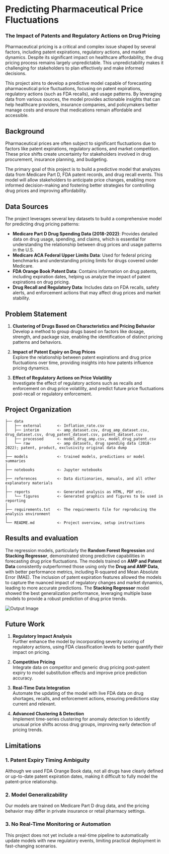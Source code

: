 # Predicting Pharmaceutical Price Fluctuations
### The Impact of Patents and Regulatory Actions on Drug Pricing

Pharmaceutical pricing is a critical and complex issue shaped by several factors, including patent expirations, regulatory actions, and market dynamics. Despite its significant impact on healthcare affordability, the drug pricing process remains largely unpredictable. This unpredictability makes it challenging for stakeholders to plan effectively and make informed decisions.

This project aims to develop a predictive model capable of forecasting pharmaceutical price fluctuations, focusing on patent expirations, regulatory actions (such as FDA recalls), and usage patterns. By leveraging data from various sources, the model provides actionable insights that can help healthcare providers, insurance companies, and policymakers better manage costs and ensure that medications remain affordable and accessible.

## Background

Pharmaceutical prices are often subject to significant fluctuations due to factors like patent expirations, regulatory actions, and market competition. These price shifts create uncertainty for stakeholders involved in drug procurement, insurance planning, and budgeting.

The primary goal of this project is to build a predictive model that analyzes data from Medicare Part D, FDA patent records, and drug recall events. This model will allow stakeholders to anticipate price changes, enabling more informed decision-making and fostering better strategies for controlling drug prices and improving affordability.

## Data Sources
The project leverages several key datasets to build a comprehensive model for predicting drug pricing patterns:

- **Medicare Part D Drug Spending Data (2018-2022)**: Provides detailed data on drug usage, spending, and claims, which is essential for understanding the relationship between drug prices and usage patterns in the U.S.
- **Medicare ACA Federal Upper Limits Data**: Used for federal pricing benchmarks and understanding pricing limits for drugs covered under Medicare.
- **FDA Orange Book Patent Data**: Contains information on drug patents, including expiration dates, helping us analyze the impact of patent expirations on drug pricing.
- **Drug Recall and Regulatory Data**: Includes data on FDA recalls, safety alerts, and enforcement actions that may affect drug prices and market stability.

## Problem Statement

1. **Clustering of Drugs Based on Characteristics and Pricing Behavior**  
   Develop a method to group drugs based on factors like dosage, strength, and package size, enabling the identification of distinct pricing patterns and behaviors.

2. **Impact of Patent Expiry on Drug Prices**  
   Explore the relationship between patent expirations and drug price fluctuations over time, providing insights into how patents influence pricing dynamics.

3. **Effect of Regulatory Actions on Price Volatility**  
   Investigate the effect of regulatory actions such as recalls and enforcement on drug price volatility, and predict future price fluctuations post-recall or regulatory enforcement.


## Project Organization

```
├── data
│   ├── external       <- Inflation_rate.csv
│   ├── interim        <- amp_dataset.csv, drug_amp_dataset.csv, drug_dataset.csv, drug_patent_dataset.csv, patent_dataset.csv
│   ├── processed      <- model_drug_amp.csv, model_drug_patent.csv
│   └── raw            <- amp datasets, drug spending data (2018-2022); patent, product, exclusivity original data dump
│
├── models             <- trained models, predictions or model summaries
│
├── notebooks          <- Jupyter notebooks
│
├── references         <- Data dictionaries, manuals, and all other explanatory materials
│
├── reports            <- Generated analysis as HTML, PDF etc.
│   └── figures        <- Generated graphics and figures to be used in reporting
│
├── requirements.txt   <- The requirements file for reproducing the analysis environment
│
└── README.md          <- Project overview, setup instructions

```

## Results and evaluation

The regression models, particularly the **Random Forest Regression** and **Stacking Regressor**, demonstrated strong predictive capabilities in forecasting drug price fluctuations. The models trained on **AMP and Patent Data** consistently outperformed those using only the **Drug and AMP Data**, with better performance metrics, including R-squared and Mean Absolute Error (MAE). The inclusion of patent expiration features allowed the models to capture the nuanced impact of regulatory changes and market dynamics, leading to more accurate predictions. The **Stacking Regressor** model showed the best generalization performance, leveraging multiple base models to provide a robust prediction of drug price trends.

![Output Image](reports/output.png)


## Future Work 

1. **Regulatory Impact Analysis**  
   Further enhance the model by incorporating severity scoring of regulatory actions, using FDA classification levels to better quantify their impact on pricing.

2. **Competitive Pricing**  
   Integrate data on competitor and generic drug pricing post-patent expiry to model substitution effects and improve price prediction accuracy.

3. **Real-Time Data Integration**  
   Automate the updating of the model with live FDA data on drug shortages, recalls, and enforcement actions, ensuring predictions stay current and relevant.

4. **Advanced Clustering & Detection**  
   Implement time-series clustering for anomaly detection to identify unusual price shifts across drug groups, improving early detection of pricing trends.

## Limitations

### 1. Patent Expiry Timing Ambiguity
Although we used FDA Orange Book data, not all drugs have clearly defined or up-to-date patent expiration dates, making it difficult to fully model the patent-price relationship.

### 2. Model Generalizability
Our models are trained on Medicare Part D drug data, and the pricing behavior may differ in private insurance or retail pharmacy settings.

### 3. No Real-Time Monitoring or Automation
This project does not yet include a real-time pipeline to automatically update models with new regulatory events, limiting practical deployment in fast-changing scenarios.